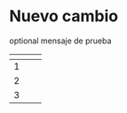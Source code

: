 # Nuevo cambio

optional mensaje de prueba



<table data-view="cards"><thead><tr><th></th><th></th><th></th></tr></thead><tbody><tr><td>1</td><td></td><td></td></tr><tr><td>2</td><td></td><td></td></tr><tr><td>3</td><td></td><td></td></tr></tbody></table>
